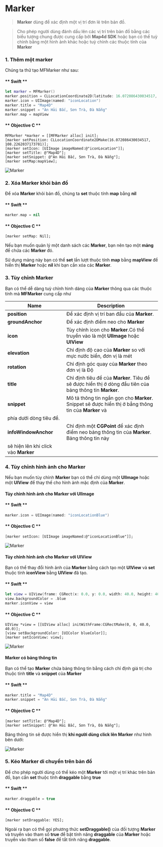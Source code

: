 # Marker

> **Marker** dùng để xác định một vị trí đơn lẻ trên bản đồ. 

> Cho phép người dùng đánh dấu lên các vị trí trên bản đồ bằng các biểu tượng chung được cung cấp bởi **Map4d SDK** 
hoặc bạn có thể tuỳ chỉnh bằng một hình ảnh khác hoặc tuỳ chỉnh các thuộc tính của **Marker**

### 1. Thêm một marker

Chúng ta thử tạo MFMarker như sau:

<!-- tabs:start -->
#### ** Swift **

```swift 
let marker = MFMarker()
marker.position = CLLocationCoordinate2D(latitude: 16.072086430034517, longitude: 108.2262037173781)
marker.icon = UIImage(named: "iconLocation")
marker.title = "Map4D"
marker.snippet = "An Hải Bắc, Sơn Trà, Đà Nẵng"
marker.map = mapView
```

#### ** Objective C **

```objc 
MFMarker *marker = [[MFMarker alloc] init];
[marker setPosition: CLLocationCoordinate2DMake(16.072086430034517, 108.2262037173781)];
[marker setIcon: [UIImage imageNamed:@"iconLocation"]];
[marker setTitle: @"Map4D"];
[marker setSnippet: @"An Hải Bắc, Sơn Trà, Đà Nẵng"];
[marker setMap:mapView];
```

<!-- tabs:end -->

![Marker](../../resources/v1.5/createMaker.png) 

### 2. Xóa Marker khỏi bản đồ

Để xóa **Marker** khỏi bản đồ, chúng ta **set** thuộc tính **map** bằng **nil**

<!-- tabs:start -->
#### ** Swift **

```swift
marker.map = nil
```

#### ** Objective C **

```objc 
[marker setMap: Nil];
```
<!-- tabs:end -->

Nếu bạn muốn quản lý một danh sách các **Marker**, bạn nên tạo một **mảng** để chứa các **Marker** đó. 

Sử dụng mảng này bạn có thể  **set** lần lượt thuộc tính **map** bằng **mapView** để hiển thị **Marker** hoặc **nil** khi bạn cần xóa các **Marker**.

### 3. Tùy chỉnh Marker

Bạn có thể dễ dàng tuỳ chỉnh hình dáng của **Marker** thông qua các thuộc tính mà **MFMarker** cung cấp như

| Name                       |Description                                                                                                                                       |
|----------------------------|--------------------------------------------------------------------------------------------------------------------------------------------------|
| **position**               | Để xác định vị trí ban đầu của **Marker**.                                                                                                       |
| **groundAnchor**           | Để xác định điểm neo cho **Marker**                                                                                                              |
| **icon**                   | Tùy chỉnh icon cho **Marker**.Có thể truyền vào là một **UIImage** hoặc **UIView**                                                               |
| **elevation**              | Chỉ định độ cao của **Marker** so với mực nước biển, đơn vị là mét                                                                               |
| **rotation**               | Chỉ định góc quay của **Marker** theo đơn vị là Độ                                                                                               |
| **title**                  | Chỉ định tiêu đề của **Marker**. Tiêu đề sẽ được hiển thị ở dòng đầu tiên của bảng thông tin **Marker**.                                         |
| **snippet**                | Mô tả thông tin ngắn gọn cho **Marker**. Snippet sẽ được hiển thị ở bẳng thông tin của **Marker** và
phía dưới dòng tiêu đề.                                                                                                                                                         |
| **infoWindowAnchor**       |                          Chỉ định một **CGPoint** để xác định điểm neo bảng thông tin của **Marker**. Bảng thông tin này
sẽ hiện lên khi click vào **Marker**                                                                                                                                            |

### 4. Tùy chỉnh hình ảnh cho Marker

Nếu bạn muốn tùy chỉnh **Marker** bạn có thể chỉ dùng một **UIImage** hoặc một **UIView** để thay thế cho hình ảnh mặc định của **Marker**.

#### Tùy chỉnh hình ảnh cho Marker với UIImage

<!-- tabs:start -->
#### ** Swift **

```swift
marker.icon = UIImage(named: "iconLocationBlue")
```

#### ** Objective C **

```objc 
[marker setIcon: [UIImage imageNamed:@"iconLocationBlue"]];
```
<!-- tabs:end -->

![Marker](../../resources/v1.5/setImageMarker.png) 

#### Tùy chỉnh hình ảnh cho Marker với UIView

Bạn có thể thay đổi hình ảnh của **Marker** bằng cách tạo một **UIView** và **set** thuộc tính **iconView** bằng **UIView** đã tạo.

<!-- tabs:start -->
#### ** Swift **

```swift
let view = UIView(frame: CGRect(x: 0.0, y: 0.0, width: 40.0, height: 40.0))
view.backgroundColor = .blue
marker.iconView = view
```
#### ** Objective C **

```objc
UIView *view = [[UIView alloc] initWithFrame:CGRectMake(0, 0, 40.0, 40.0)];
[view setBackgroundColor: [UIColor blueColor]];
[marker setIconView: view];
```
<!-- tabs:end -->

![Marker](../resources/v1.5/setIconViewMarker.png) 

#### Marker có bảng thông tin

Bạn có thể tạo **Marker** chứa bảng thông tin bằng cách chỉ định giá trị cho thuộc tính **title** và **snippet** của **Marker**

<!-- tabs:start -->
#### ** Swift **

```swift
marker.title = "Map4D"
marker.snippet = "An Hải Bắc, Sơn Trà, Đà Nẵng"
```

#### ** Objective C **

```objc
[marker setTitle: @"Map4D"];
[marker setSnippet: @"An Hải Bắc, Sơn Trà, Đà Nẵng"];
```
<!-- tabs:end -->

Bảng thông tin sẽ được hiển thị **khi người dùng click lên Marker** như hình bên dưới:

![Marker](../../resources/v1.5/infoWindowMarker.png) 

### 5. Kéo Marker di chuyển trên bản đồ

Để cho phép người dùng có thể kéo một **Marker** tới một vị trí khác trên bản đồ, bạn cần **set** thuộc tính **draggable** bằng **true**

<!-- tabs:start -->
#### ** Swift **

```swift
marker.draggable = true
```

#### ** Objective C **

```objc
[marker setDraggable: YES];
```

<!-- tabs:end -->

Ngoài ra bạn có thể gọi phương thức **setDraggable()** của đối tượng **Marker** và truyền vào tham số **true** để bật
tính năng **draggable** của **Marker** hoặc truyền vào tham số **false** để tắt tính năng **draggable**.